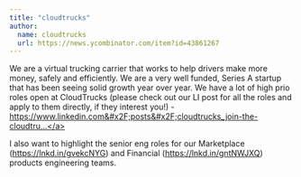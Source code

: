 ```yaml
---
title: "cloudtrucks"
author:
  name: cloudtrucks
  url: https://news.ycombinator.com/item?id=43861267
---
```

We are a virtual trucking carrier that works to help drivers make more money, safely and efficiently. We are a very well funded, Series A startup that has been seeing solid growth year over year. We have a lot of high prio roles open at CloudTrucks (please check out our LI post for all the roles and apply to them directly, if they interest you!) - <a href="https:&#x2F;&#x2F;www.linkedin.com&#x2F;posts&#x2F;cloudtrucks_join-the-cloudtrucks-team-were-hiring-activity-7323118917948780544-jpN_" rel="nofollow">https:&#x2F;&#x2F;www.linkedin.com&#x2F;posts&#x2F;cloudtrucks_join-the-cloudtru...</a>

I also want to highlight the senior eng roles for our Marketplace (<a href="https:&#x2F;&#x2F;lnkd.in&#x2F;gvekcNYG">https:&#x2F;&#x2F;lnkd.in&#x2F;gvekcNYG</a>) and Financial (<a href="https:&#x2F;&#x2F;lnkd.in&#x2F;gntNWJXQ">https:&#x2F;&#x2F;lnkd.in&#x2F;gntNWJXQ</a>) products engineering teams.
<JobApplication />
